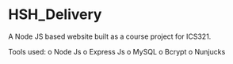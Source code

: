 # HSH_Delivery
A Node JS based website built as a course project for ICS321.

Tools used:
  o	Node Js
  o	Express Js
  o	MySQL
  o	Bcrypt
  o	Nunjucks
